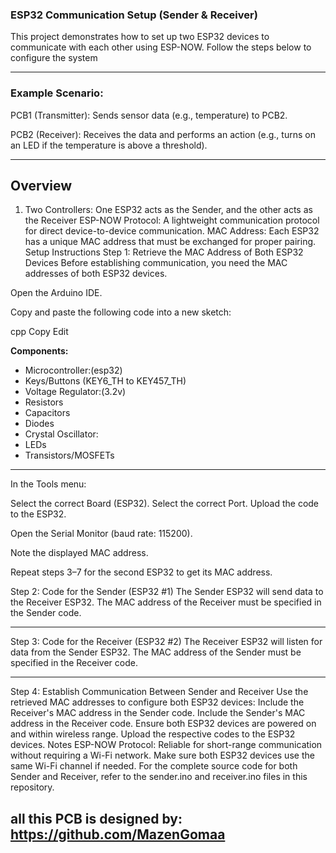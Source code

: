 ### ESP32 Communication Setup (Sender & Receiver)

This project demonstrates how to set up two ESP32 devices to communicate with each other using ESP-NOW. Follow the steps below to configure the system

------

 ### Example Scenario:
PCB1 (Transmitter): Sends sensor data (e.g., temperature) to PCB2.

PCB2 (Receiver): Receives the data and performs an action (e.g., turns on an LED if the temperature is above a threshold).

---

## Overview
 1. Two Controllers: One ESP32 acts as the Sender, and the other acts as the Receiver
ESP-NOW Protocol: A lightweight communication protocol for direct device-to-device communication.
MAC Address: Each ESP32 has a unique MAC address that must be exchanged for proper pairing.
Setup Instructions
Step 1: Retrieve the MAC Address of Both ESP32 Devices
Before establishing communication, you need the MAC addresses of both ESP32 devices.

Open the Arduino IDE.

Copy and paste the following code into a new sketch:

cpp
Copy
Edit

**Components:** 
 - Microcontroller:(esp32)
 - Keys/Buttons (KEY6_TH to KEY457_TH)
 - Voltage Regulator:(3.2v)
 - Resistors
 - Capacitors
 - Diodes
 - Crystal Oscillator:
 - LEDs
 - Transistors/MOSFETs
 -----

In the Tools menu:

Select the correct Board (ESP32).
Select the correct Port.
Upload the code to the ESP32.

Open the Serial Monitor (baud rate: 115200).

Note the displayed MAC address.

Repeat steps 3–7 for the second ESP32 to get its MAC address.

Step 2: Code for the Sender (ESP32 #1)
The Sender ESP32 will send data to the Receiver ESP32. The MAC address of the Receiver must be specified in the Sender code.

-------------

Step 3: Code for the Receiver (ESP32 #2)
The Receiver ESP32 will listen for data from the Sender ESP32. The MAC address of the Sender must be specified in the Receiver code.

---------------

Step 4: Establish Communication Between Sender and Receiver
Use the retrieved MAC addresses to configure both ESP32 devices:
Include the Receiver's MAC address in the Sender code.
Include the Sender's MAC address in the Receiver code.
Ensure both ESP32 devices are powered on and within wireless range.
Upload the respective codes to the ESP32 devices.
Notes
ESP-NOW Protocol: Reliable for short-range communication without requiring a Wi-Fi network.
Make sure both ESP32 devices use the same Wi-Fi channel if needed.
For the complete source code for both Sender and Receiver, refer to the sender.ino and receiver.ino files in this repository.



## all this PCB is designed by: https://github.com/MazenGomaa

